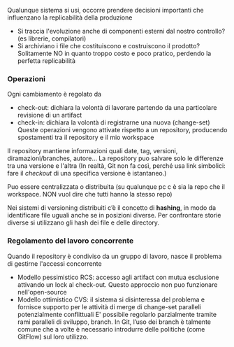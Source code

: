 Qualunque sistema si usi, occorre prendere decisioni importanti che influenzano la replicabilità della produzione
- Si traccia l'evoluzione anche di componenti esterni dal nostro controllo? (es librerie, compilatori)
- Si archiviano i file che costituiscono e costruiscono il prodotto?
Solitamente NO in quanto troppo costo e poco pratico, perdendo la perfetta replicabilità

### Operazioni
Ogni cambiamento è regolato da
- check-out: dichiara la volontà di lavorare partendo da una particolare revisione di un artifact
- check-in: dichiara la volontà di registrarne una nuova (change-set)
Queste operazioni vengono attivate rispetto a un repository, producendo spostamenti tra il repository e il mio workspace

Il repository mantiene informazioni quali date, tag, versioni, diramazioni/branches, autore…
La repository puo salvare solo le differenze tra una versione e l'altra (In realtà, Git non fa così, perché usa link simbolici: fare il _checkout_ di una specifica versione è istantaneo.)

Puo essere centralizzata o distribuita (su qualunque pc c è sia la repo che il workspace. NON vuol dire che tutti hanno la stesso repo)

Nei sistemi di versioning distribuiti c’è il concetto di **hashing**, in modo da identificare file uguali anche se in posizioni diverse. Per confrontare storie diverse si utilizzano gli hash dei file e delle directory.

### Regolamento del lavoro concorrente
Quando il repository è condiviso da un gruppo di lavoro, nasce il problema di gestirne l'accessi concorrente
- Modello pessimistico RCS: accesso agli artifact con mutua esclusione attivando un lock al check-out. Questo approccio non puo funzionare nell'open-source
- Modello ottimistico CVS: il sistema si disinteressa del problema e fornisce supporto per le attività di merge di change-set paralleli potenzialmente conflittuali
	E' possibile regolarlo parzialmente tramite rami paralleli di sviluppo, branch. In Git, l’uso dei branch è talmente comune che a volte è necessario introdurre delle politiche (come GitFlow) sul loro utilizzo.
